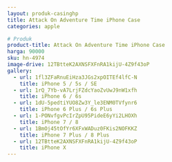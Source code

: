```yaml
---
layout: produk-casinghp
title: Attack On Adventure Time iPhone Case
categories: apple

# Produk
product-title: Attack On Adventure Time iPhone Case
harga: 90000
sku: hn-4974
image-drive: 12TBtteK2AXNSFXFnRA1kijU-4Z9f43oP
gallery:
  - url: 1fl3ZFaRnuEiHza3JGs2xpOITEf4lfC-N
    title: iPhone 5 / 5s / SE
  - url: 1rQ_7Yb-vA7LrjFZdcYaoZvUwJ9nW1xfh
    title: iPhone 6 / 6s
  - url: 1dU-5pedtiYUO8Zw3Y_le3ENM0TVfynr6
    title: iPhone 6 Plus / 6s Plus
  - url: 1-PONvfgvPcIrZpU95PideE6yYi2LHOXh
    title: iPhone 7 / 8
  - url: 1BmOj45tOfYr6XFxWADuz0FKis2NOFKKZ
    title: iPhone 7 Plus / 8 Plus
  - url: 12TBtteK2AXNSFXFnRA1kijU-4Z9f43oP
    title: iPhone X
---
```

